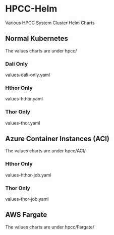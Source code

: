 # HPCC-Helm

Various HPCC System Cluster Helm Charts


## Normal Kubernetes 
The values charts are under hpcc/

### Dali Only
values-dali-only.yaml

### Hthor Only
values-hthor.yaml

### Thor Only
values-thor.yaml


## Azure Container Instances (ACI)
The values charts are under hpcc/ACI/

### Hthor Only
values-hthor-job.yaml

### Thor Only
values-thor-job.yaml


## AWS Fargate
The values charts are under hpcc/Fargate/
